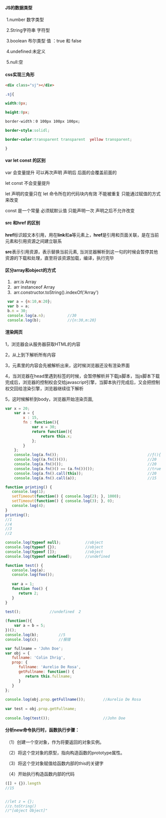 #### JS的数据类型

​	1.number 数字类型 

​	2.String字符串 字符型

​	3.boolean 布尔类型 值 ：true 和 false

​	4.undefined:未定义

​	5.null:空

#### css实现三角形

```html
<div class="sj"></div>
```

```css
.sj{ 

width:0px;

height:0px;

border-width：0 100px 100px 100px;

border-style:solidl;

border-color:transparent transparent  yellow transparent;

}
```

#### var let const 的区别

var   会变量提升   可以再次声明   声明后   后面的会覆盖前面的

let const   不会变量提升  

let 声明的变量只在 let 命令所在的代码块内有效   不能被重复   只能通过赋值的方式来改变

const    是一个常量   必须赋默认值  只能声明一次   声明之后不允许改变



#### src 和href 的区别

**href**标识超文本引用，用在**link**和**a**等元素上，**href**是引用和页面关联，是在当前元素和引用资源之间建立联系

**src**表示引用资源，表示替换当前元素, 当浏览器解析到这一句的时候会暂停其他资源的下载和处理，直至将该资源加载，编译，执行完毕



#### 区分array和object的方式

1. ​    arr.is Array
2. ​    arr instanceof Array
3. ​    arr.constructor.toString().indexOf('Array')



```js
 var a = {n:10,m:20};
 var b = a;
 b.n = 30;
 console.log(a.n);			//30
 console.log(b);			//{n:30,m:20}
```



#### 渲染网页

1，浏览器会从服务器获取HTML的内容

2，从上到下解析所有内容

3，元素里的内容会先被解析出来，这时候浏览器还没有渲染界面

4，当浏览器在head里遇到<sprict>标签的时候，会暂停解析并下载js脚本，当js脚本下载完成后，浏览器的控制权会交给javascript引擎，当脚本执行完成后，又会把控制权交回给渲染引擎，浏览器继续往下解析

5，这时候解析到body，浏览器开始渲染页面,



```js
var x = 20;
    var a = {
        x : 15,
        fn : function(){
            var x = 30;
            return function(){
                return this.x;
            };
        }
    };
    console.log(a.fn());										//ƒ(){ return this.x;}
    console.log((a.fn())());									//20
    console.log(a.fn()());										//20
    console.log(a.fn()() == (a.fn())());						//true
    console.log(a.fn().call(this));								//20
    console.log(a.fn().call(a));								//15
```



```js
function printing() {
   console.log(1);
   setTimeout(function() { console.log(2); }, 1000);
   setTimeout(function() { console.log(3); }, 0);
   console.log(4);
}
printing();
//1
//4
//3
//2
```



```js
console.log(typeof null);			//object
console.log(typeof {});				//object
console.log(typeof []);				//object
console.log(typeof undefined);		//undefined
```



```js
function test() {
   console.log(a);
   console.log(foo());
   
   var a = 1;
   function foo() {
      return 2;
   }
}
 
test();				//undefined  2
```



```js
(function(){
    var a = b = 5;
})();
console.log(b);			//5
console.log(c);			//报错
```



```js
var fullname = 'John Doe';
var obj = {
   fullname: 'Colin Ihrig',
   prop: {
      fullname: 'Aurelio De Rosa',
      getFullname: function() {
         return this.fullname;
      }
   }
};
 
console.log(obj.prop.getFullname());		//Aurelio De Rosa
 
var test = obj.prop.getFullname;
 
console.log(test());						//John Doe
```



#### 分析new命令执行时，函数执行步骤：

​     （1）创建一个空对象，作为将要返回的对象实例。

​     （2）将这个空对象的原型，指向构造函数的prototype属性。

​     （3）将这个空对象赋值给函数内部的this的关键字

​     （4）开始执行构造函数内部的代码



```js
([] + {}).length
//15


//let z = {};
//z.toString()
//"[object Object]"
```

